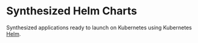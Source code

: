 # Synthesized Helm Charts

Synthesized applications ready to launch on Kubernetes using Kubernetes [Helm](https://github.com/helm/helm).
